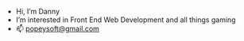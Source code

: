 -  Hi, I’m Danny
-  I’m interested in Front End Web Development and all things gaming
- 📫 popeysoft@gmail.com

<!---
jirogoddy/jirogoddy is a ✨ special ✨ repository because its `README.md` (this file) appears on your GitHub profile.
You can click the Preview link to take a look at your changes.
--->
